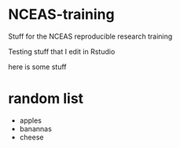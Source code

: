 # NCEAS-training
Stuff for the NCEAS reproducible research training

Testing stuff that I edit in Rstudio

here is some stuff

# random list

- apples
- banannas
- cheese

